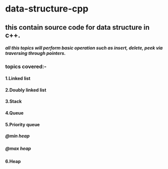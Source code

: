 <!-- @format -->

# data-structure-cpp

## this contain source code for data structure in c++.

##### all this topics will perform basic operation such as insert, delete, peek via traversing through pointers.

### topics covered:-

#### 1.Linked list

#### 2.Doubly linked list

#### 3.Stack

#### 4.Queue

#### 5.Priority queue

##### @min heap

##### @max heap

#### 6.Heap
